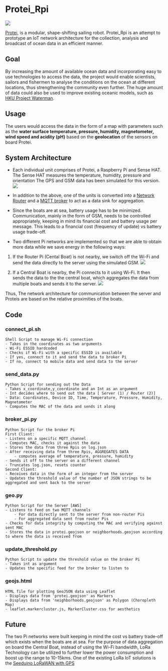 # Protei_Rpi

![](https://c1.staticflickr.com/3/2822/34294204205_b1a6fc9184_b.jpg)

[Protei](scoutbots.com), is a modular, shape-shifting sailing robot. Protei_Rpi is an attempt to prototype an IoT network architecture for the collection, analysis and broadcast of ocean data in an efficient manner.

## Goal 

By increasing the amount of available ocean data and incorporating easy to use technologies to access the data, the project would enable scientists, sailors and fishermen to analyse the conditions on the ocean at different locations, thus strengthening the community even further. The huge amount of data could also be used to improve existing oceanic models, such as [HKU Project Waterman](http://www.waterman.hku.hk/).

## Usage

The users would access the data in the form of a map with parameters such as the **water surface temperature, pressure, humidity, magnetometer, wind speed and acidity (pH)** based on the **geolocation** of the sensors on board Protei.

## System Architecture

- Each individual unit comprises of Protei, a Raspberry Pi and Sense HAT. The Sense HAT measures the temperature, humidity, pressure and orientation The GPS and GSM data has been simulated for this version.
![](https://c1.staticflickr.com/5/4158/34253978676_6f72a60dfc_b.jpg) 

- In addition to the above, one of the units is converted into a [Network Router](http://raspberrypihq.com/how-to-turn-a-raspberry-pi-into-a-wifi-router/) and a [MQTT broker](http://mosquitto.org/) to act as a data sink for aggregation.

- Since the boats are at sea, battery usage has to be minimized. Communication, mainly in the form of GSM, needs to be controlled appropriately, keeping in mind its financial cost and battery usage per message. This leads to a financial cost (frequency of update) vs battery usage trade-off.

- Two different Pi networks are implemented so that we are able to obtain more data while we save energy in the following ways:

1. If the Router Pi (Cental Boat) is not nearby, we switch off the Wi-Fi and send the data directly to the server using the simulated GSM.
![](https://c1.staticflickr.com/5/4175/33452619374_47e23333da_b.jpg)

2. If a Central Boat is nearby, the Pi connects to it using Wi-Fi. It then sends the data to the the central boat, which aggregates the data from multiple boats and sends it to the server.
![](https://c1.staticflickr.com/3/2846/33452617874_d067a5c853_b.jpg)

Thus, The network architecture for communication between the server and Proteis are based on the relative proximities of the boats.


## Code

### connect_pi.sh 
    Shell Script to manage Wi-Fi connection
    - Takes in the coordinates as two arguments 
    - Wi-Fi ESSID hardcoded
    - Checks if Wi-Fi with a specific ESSID is available
    - If yes, connect to it and send the data to broker Pi
    - If no, connect to mobile data and send data to the server

### send_data.py
    Python Script for sending out the Data
    - Takes x_coordinate,y_coordinate and an Int as an argument
    - Int decides where to send out the data [ Server (1) / Router (2)]
    - Data: Coordinates, Device ID, Time, Temperature, Pressure, Humidity, Magnetometer
    - Computes the MAC of the data and sends it along

### broker_pi.py
    Python Script for the broker Pi
    First Client:
    - Listens on a specific MQTT channel
    - Computes MAC, checks it against the data
    - Stores the data from three Rpis on log.json
    - After receiving data from three Rpis, AGGREGATES DATA
        - computes average of temperature, pressure, humidity
    - Sends it off to the server on a different channel
    - Truncates log.json, resets counter
    Second Client:
    - Receives data in the form of an integer from the server
    - Updates the threshold value of the number of JSON strings to be aggregated and sent back to the server

### geo.py
    Python Script for the Server [AWS]
    - Listens to feed on two MQTT channels
        - For data directly sent to the server from non-router Pis
        - For aggregated data sent from router Pis
    - Checks for data integrity by computing the MAC and verifying against sent MAC
    - Stores the data in protei.geojson or neighborhoods.geojson according to where the data is received from

### update_threshold.py
    Python Script to update the threshold value on the broker Pi
    - Takes int as argument
    - Updates the specific feed for the broker to listen to

### geojs.html
    HTML file for plotting GeoJSON data using Leaflet
    - Displays data from 'protei.geojson' as Markers
    - Displays data from 'neighborhoods.geojson' as Polygon (Choropleth Map)
    - leaflet.markercluster.js, MarkerCluster.css for aesthetics

## Future

The two Pi networks were built keeping in mind the cost vs battery trade-off which exists when the boats are at sea. For the purpose of data aggregation on board the Central Boat, instead of using the Wi-Fi bandwidth, LoRa Technology can be utilized to further lower the power consumption and boost up the range to 10-15kms. One of the existing LoRa IoT solutions is the [Seeduino LoRaWAN with GPS](https://www.seeedstudio.com/Seeeduino-LoRaWAN-W%2FGPS-p-2781.html)
